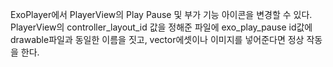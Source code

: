 ExoPlayer에서 PlayerView의 Play Pause 및 부가 기능 아이콘을 변경할 수 있다.
PlayerView의 controller_layout_id 값을 정해준 파일에 exo_play_pause id값에
drawable파일과 동일한 이름을 짓고, vector에셋이나 이미지를 넣어준다면 정상 작동을 한다.
